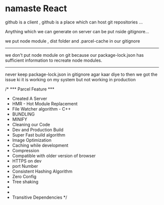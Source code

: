 # namaste React 


github is a client , github is a place which can host git repositories ...


Anything which we can generate on server can be put nside gitignore...



we put node module , dist folder and .parcel-cache in our gitignore 


 ***
we don't put node module on git because our package-lock.json has sufficient information to recreate node modules.
***

never keep package-lock.json in gitignore agar kaar diye to then we got the issue ki it is working on my system but not working in production 


/*
 *** Parcel Feature ***
 * Created A Server
 * HMR - Hot Module Replacement
 * File Watcher algorithm - C++
 * BUNDLING
 * MINIFY
 * Cleaning our Code
 * Dev and Production Build
 * Super Fast build algorithm
 * Image Optimization
 * Caching while development
 * Compression
 * Compatible with older version of browser
 * HTTPS on dev
 * port Number
 * Consistent Hashing Algorithm
 * Zero Config
 * Tree shaking
 *
 *
 * Transitive Dependencies
 */
